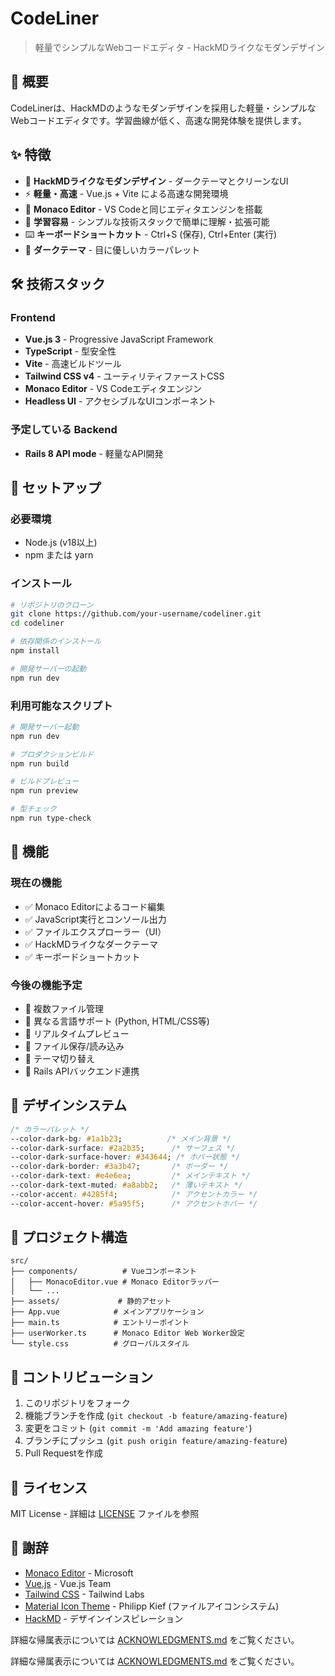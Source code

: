 # CodeLiner 

> 軽量でシンプルなWebコードエディタ - HackMDライクなモダンデザイン

## 🚀 概要

CodeLinerは、HackMDのようなモダンデザインを採用した軽量・シンプルなWebコードエディタです。学習曲線が低く、高速な開発体験を提供します。

## ✨ 特徴

- 🎨 **HackMDライクなモダンデザイン** - ダークテーマとクリーンなUI
- ⚡ **軽量・高速** - Vue.js + Vite による高速な開発環境
- 🔧 **Monaco Editor** - VS Codeと同じエディタエンジンを搭載
- 🎯 **学習容易** - シンプルな技術スタックで簡単に理解・拡張可能
- ⌨️ **キーボードショートカット** - Ctrl+S (保存), Ctrl+Enter (実行)
- 🌙 **ダークテーマ** - 目に優しいカラーパレット

## 🛠️ 技術スタック

### Frontend
- **Vue.js 3** - Progressive JavaScript Framework
- **TypeScript** - 型安全性
- **Vite** - 高速ビルドツール
- **Tailwind CSS v4** - ユーティリティファーストCSS
- **Monaco Editor** - VS Codeエディタエンジン
- **Headless UI** - アクセシブルなUIコンポーネント

### 予定している Backend
- **Rails 8 API mode** - 軽量なAPI開発

## 🚦 セットアップ

### 必要環境
- Node.js (v18以上)
- npm または yarn

### インストール

```bash
# リポジトリのクローン
git clone https://github.com/your-username/codeliner.git
cd codeliner

# 依存関係のインストール
npm install

# 開発サーバーの起動
npm run dev
```

### 利用可能なスクリプト

```bash
# 開発サーバー起動
npm run dev

# プロダクションビルド
npm run build

# ビルドプレビュー
npm run preview

# 型チェック
npm run type-check
```

## 🎯 機能

### 現在の機能
- ✅ Monaco Editorによるコード編集
- ✅ JavaScript実行とコンソール出力
- ✅ ファイルエクスプローラー（UI）
- ✅ HackMDライクなダークテーマ
- ✅ キーボードショートカット

### 今後の機能予定
- 🔲 複数ファイル管理
- 🔲 異なる言語サポート (Python, HTML/CSS等)
- 🔲 リアルタイムプレビュー
- 🔲 ファイル保存/読み込み
- 🔲 テーマ切り替え
- 🔲 Rails APIバックエンド連携

## 🎨 デザインシステム

```css
/* カラーパレット */
--color-dark-bg: #1a1b23;          /* メイン背景 */
--color-dark-surface: #2a2b35;      /* サーフェス */
--color-dark-surface-hover: #343644; /* ホバー状態 */
--color-dark-border: #3a3b47;       /* ボーダー */
--color-dark-text: #e4e6ea;         /* メインテキスト */
--color-dark-text-muted: #a8abb2;   /* 薄いテキスト */
--color-accent: #4285f4;            /* アクセントカラー */
--color-accent-hover: #5a95f5;      /* アクセントホバー */
```

## 📁 プロジェクト構造

```
src/
├── components/          # Vueコンポーネント
│   ├── MonacoEditor.vue # Monaco Editorラッパー
│   └── ...
├── assets/             # 静的アセット
├── App.vue            # メインアプリケーション
├── main.ts            # エントリーポイント
├── userWorker.ts      # Monaco Editor Web Worker設定
└── style.css          # グローバルスタイル
```

## 🤝 コントリビューション

1. このリポジトリをフォーク
2. 機能ブランチを作成 (`git checkout -b feature/amazing-feature`)
3. 変更をコミット (`git commit -m 'Add amazing feature'`)
4. ブランチにプッシュ (`git push origin feature/amazing-feature`)
5. Pull Requestを作成

## 📄 ライセンス

MIT License - 詳細は [LICENSE](LICENSE) ファイルを参照

## 🙏 謝辞

- [Monaco Editor](https://microsoft.github.io/monaco-editor/) - Microsoft
- [Vue.js](https://vuejs.org/) - Vue.js Team
- [Tailwind CSS](https://tailwindcss.com/) - Tailwind Labs
- [Material Icon Theme](https://github.com/PKief/vscode-material-icon-theme) - Philipp Kief (ファイルアイコンシステム)
- [HackMD](https://hackmd.io/) - デザインインスピレーション

詳細な帰属表示については [ACKNOWLEDGMENTS.md](ACKNOWLEDGMENTS.md) をご覧ください。

詳細な帰属表示については [ACKNOWLEDGMENTS.md](ACKNOWLEDGMENTS.md) をご覧ください。
